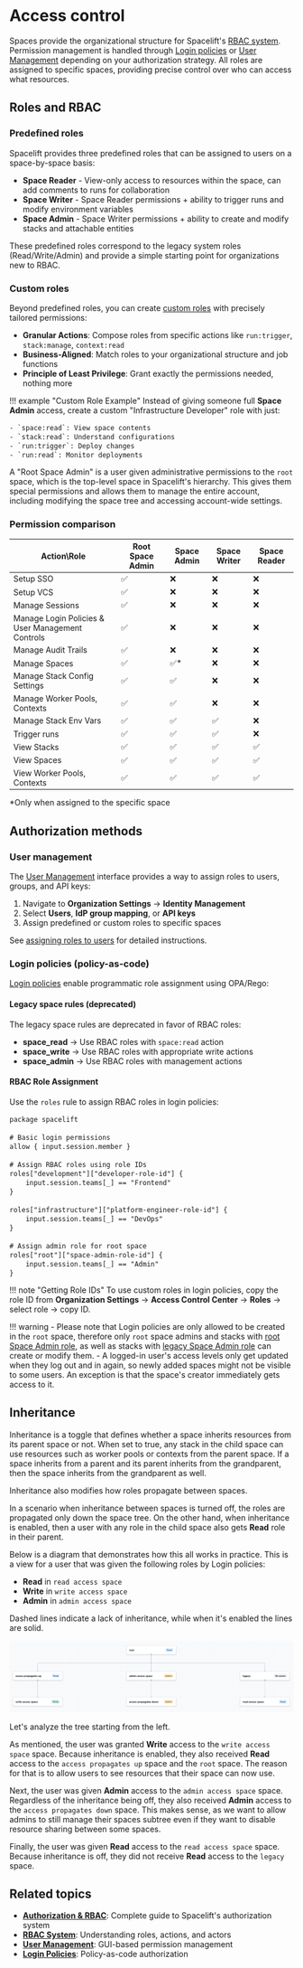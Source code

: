 # Access control

Spaces provide the organizational structure for Spacelift's [RBAC system](../authorization/README.md). Permission
management is handled through [Login policies](../policy/login-policy.md) or [User Management](../user-management/)
depending on your authorization strategy. All roles are assigned to
specific spaces, providing precise control over who can access what resources.

## Roles and RBAC

### Predefined roles

Spacelift provides three predefined roles that can be assigned to users on a space-by-space basis:

- **Space Reader** - View-only access to resources within the space, can add comments to runs for collaboration
- **Space Writer** - Space Reader permissions + ability to trigger runs and modify environment variables
- **Space Admin** - Space Writer permissions + ability to create and modify stacks and attachable entities

These predefined roles correspond to the legacy system roles (Read/Write/Admin) and provide a simple starting point for
organizations new to RBAC.

### Custom roles

Beyond predefined roles, you can create [custom roles](../authorization/rbac-system.md#custom-roles) with precisely
tailored permissions:

- **Granular Actions**: Compose roles from specific actions like `run:trigger`, `stack:manage`, `context:read`
- **Business-Aligned**: Match roles to your organizational structure and job functions
- **Principle of Least Privilege**: Grant exactly the permissions needed, nothing more

!!! example "Custom Role Example"
    Instead of giving someone full **Space Admin** access, create a custom "Infrastructure Developer" role with just:

    - `space:read`: View space contents
    - `stack:read`: Understand configurations
    - `run:trigger`: Deploy changes
    - `run:read`: Monitor deployments

A "Root Space Admin" is a user given administrative permissions to the `root` space, which is the top-level space in Spacelift's hierarchy. This gives them special permissions and allows them to manage the entire account, including modifying the space tree and accessing account-wide settings.

### Permission comparison

| Action\Role                                      | Root Space Admin | Space Admin | Space Writer | Space Reader |
| ------------------------------------------------ | ---------------- | ----------- | ------------ | ------------ |
| Setup SSO                                        | ✅                | ❌           | ❌            | ❌            |
| Setup VCS                                        | ✅                | ❌           | ❌            | ❌            |
| Manage Sessions                                  | ✅                | ❌           | ❌            | ❌            |
| Manage Login Policies & User Management Controls | ✅                | ❌           | ❌            | ❌            |
| Manage Audit Trails                              | ✅                | ❌           | ❌            | ❌            |
| Manage Spaces                                    | ✅                | ✅*          | ❌            | ❌            |
| Manage Stack Config Settings                     | ✅                | ✅           | ❌            | ❌            |
| Manage Worker Pools, Contexts                    | ✅                | ✅           | ❌            | ❌            |
| Manage Stack Env Vars                            | ✅                | ✅           | ✅            | ❌            |
| Trigger runs                                     | ✅                | ✅           | ✅            | ❌            |
| View Stacks                                      | ✅                | ✅           | ✅            | ✅            |
| View Spaces                                      | ✅                | ✅           | ✅            | ✅            |
| View Worker Pools, Contexts                      | ✅                | ✅           | ✅            | ✅            |

*Only when assigned to the specific space

## Authorization methods

### User management

The [User Management](../user-management/) interface provides a way to assign roles to users, groups, and API
keys:

1. Navigate to **Organization Settings** → **Identity Management**
2. Select **Users**, **IdP group mapping**, or **API keys**
3. Assign predefined or custom roles to specific spaces

See [assigning roles to users](../authorization/assigning-roles-users.md) for detailed instructions.

### Login policies (policy-as-code)

[Login policies](../policy/login-policy.md) enable programmatic role assignment using OPA/Rego:

#### Legacy space rules (deprecated)

The legacy space rules are deprecated in favor of RBAC roles:

- **space_read** → Use RBAC roles with `space:read` action
- **space_write** → Use RBAC roles with appropriate write actions
- **space_admin** → Use RBAC roles with management actions

#### RBAC Role Assignment

Use the `roles` rule to assign RBAC roles in login policies:

```opa
package spacelift

# Basic login permissions
allow { input.session.member }

# Assign RBAC roles using role IDs
roles["development"]["developer-role-id"] {
    input.session.teams[_] == "Frontend"
}

roles["infrastructure"]["platform-engineer-role-id"] {
    input.session.teams[_] == "DevOps"
}

# Assign admin role for root space
roles["root"]["space-admin-role-id"] {
    input.session.teams[_] == "Admin"
}
```

!!! note "Getting Role IDs"
    To use custom roles in login policies, copy the role ID from **Organization Settings** → **Access Control Center** → **Roles** → select role → copy ID.

!!! warning
    - Please note that Login policies are only allowed to be created in the `root` space, therefore only `root` space admins and stacks with [root Space Admin role](../authorization/assigning-roles-stacks.md), as well as stacks with [legacy Space Admin role](../authorization/assigning-roles-stacks.md) can create or modify them.
    - A logged-in user's access levels only get updated when they log out and in again, so newly added spaces might not be visible to some users. An exception is that the space's creator immediately gets access to it.

## Inheritance

Inheritance is a toggle that defines whether a space inherits resources from its parent space or not. When set to true, any stack in the child space can use resources such as worker pools or contexts from the parent space. If a space inherits from a parent and its parent inherits from the grandparent, then the space inherits from the grandparent as well.

Inheritance also modifies how roles propagate between spaces.

In a scenario when inheritance between spaces is turned off, the roles are propagated only down the space tree. On the other hand, when inheritance is enabled, then a user with any role in the child space also gets **Read** role in their parent.

Below is a diagram that demonstrates how this all works in practice. This is a view for a user that was given the following roles by Login policies:

- **Read** in `read access space`
- **Write** in `write access space`
- **Admin** in `admin access space`

Dashed lines indicate a lack of inheritance, while when it's enabled the lines are solid.

![](<../../assets/screenshots/spaces_access_propagation.png>)

Let's analyze the tree starting from the left.

As mentioned, the user was granted **Write** access to the `write access space` space.
Because inheritance is enabled, they also received **Read** access to the `access propagates up` space and the `root` space. The reason for that is to allow users to see resources that their space can now use.

Next, the user was given **Admin** access to the `admin access space` space. Regardless of the inheritance being off, they also received **Admin** access to the `access propagates down` space.
This makes sense, as we want to allow admins to still manage their spaces subtree even if they want to disable resource sharing between some spaces.

Finally, the user was given **Read** access to the `read access space` space. Because inheritance is off, they did not receive **Read** access to the `legacy` space.

## Related topics

- **[Authorization & RBAC](../authorization/README.md)**: Complete guide to Spacelift's authorization system
- **[RBAC System](../authorization/rbac-system.md)**: Understanding roles, actions, and actors
- **[User Management](../user-management/)**: GUI-based permission management
- **[Login Policies](../policy/login-policy.md)**: Policy-as-code authorization
